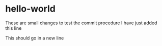 # hello-world
These are small changes to test the commit procedure
I have just added this line 

This should go in a new line
